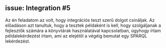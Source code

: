 ## issue: Integration #5

Az én feladatom az volt, hogy integrációs teszt szerű dolgot csináljak.
Az előadáson azt tanultuk, hogy a tesztek példaként is kell, hogy szolgáljanak a fejlesztők számára a könyvtárak használatával kapcsolatban, úgyhogy írtam példalekérdezést írtam, ami az elejétől a végéig bemutat egy SPARQL lekérdezést.
